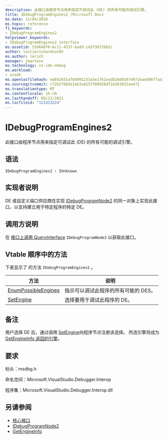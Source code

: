 ```yaml
---
description: 此接口由程序节点用来指定可调试此 (DE) 的所有可能的调试引擎。
title: IDebugProgramEngines2 |Microsoft Docs
ms.date: 11/04/2016
ms.topic: reference
f1_keywords:
- IDebugProgramEngines2
helpviewer_keywords:
- IDebugProgramEngines2 interface
ms.assetid: 53d648f0-6c11-4337-badd-c43f3872b62c
author: leslierichardson95
ms.author: lerich
manager: jmartens
ms.technology: vs-ide-debug
ms.workload:
- vssdk
ms.openlocfilehash: ed842651af84991233a5e1f61eadb16d01074972eae896ffaa178748447aebc4
ms.sourcegitcommit: c72b2f603e1eb3a4157f00926df2e263831ea472
ms.translationtype: MT
ms.contentlocale: zh-CN
ms.lasthandoff: 08/12/2021
ms.locfileid: "121433224"
---
```

# <a name="idebugprogramengines2"></a>IDebugProgramEngines2
此接口由程序节点用来指定可调试此 (DE) 的所有可能的调试引擎。

## <a name="syntax"></a>语法

```
IDebugProgramEngines2 : IUnknown
```

## <a name="notes-for-implementers"></a>实现者说明
 DE 或自定义端口供应商在实现 [IDebugProgramNode2](../../../extensibility/debugger/reference/idebugprogramnode2.md) 的同一对象上实现此接口，以支持建立用于特定程序的特定 DE。

## <a name="notes-for-callers"></a>调用方说明
 在 [接口上调用 QueryInterface](/cpp/atl/queryinterface) `IDebugProgramNode2` 以获取此接口。

## <a name="methods-in-vtable-order"></a>Vtable 顺序中的方法
 下表显示了 的方法 `IDebugProgramEngines2` 。

|方法|说明|
|------------|-----------------|
|[EnumPossibleEngines](../../../extensibility/debugger/reference/idebugprogramengines2-enumpossibleengines.md)|指示可以调试此程序的所有可能的 DES。|
|[SetEngine](../../../extensibility/debugger/reference/idebugprogramengines2-setengine.md)|选择要用于调试此程序的 DE。|

## <a name="remarks"></a>备注
 用户选择 DE 后，通过调用 [SetEngine](../../../extensibility/debugger/reference/idebugprogramengines2-setengine.md)向程序节点注册该选择。 所选引擎将成为 [GetEngineInfo 返回的引擎](../../../extensibility/debugger/reference/idebugprogramnode2-getengineinfo.md)。

## <a name="requirements"></a>要求
 标头：msdbg.h

 命名空间：Microsoft.VisualStudio.Debugger.Interop

 程序集：Microsoft.VisualStudio.Debugger.Interop.dll

## <a name="see-also"></a>另请参阅
- [核心接口](../../../extensibility/debugger/reference/core-interfaces.md)
- [IDebugProgramNode2](../../../extensibility/debugger/reference/idebugprogramnode2.md)
- [GetEngineInfo](../../../extensibility/debugger/reference/idebugprogramnode2-getengineinfo.md)

